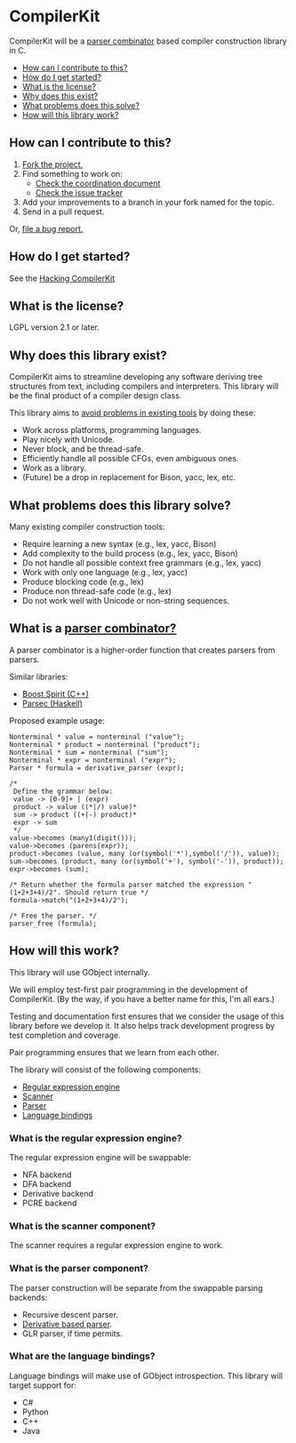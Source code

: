 CompilerKit
===========
CompilerKit will be a [parser combinator](#what-is-a-parser-combinator) based compiler construction library in C.

- [How can I contribute to this?](#how-can-i-contribute-to-this)
- [How do I get started?](#how-do-i-get-started)
- [What is the license?](#what-is-the-license)
- [Why does this exist?](#why-does-this-library-exist)
- [What problems does this solve?](#what-problems-does-this-library-solve)
- [How will this library work?](#how-will-this-work)

## How can I contribute to this?
1. [Fork the project.](<https://github.com/lawrancej/CompilerKit>)
2. Find something to work on:
    * [Check the coordination document](https://docs.google.com/document/d/1g7SXO8BSL5rq2cJVqp_9XfWkzNyi9ZWKKl2Heb_nS1g/edit?pli=1)
    * [Check the issue tracker](https://github.com/lawrancej/CompilerKit/issues)
3. Add your improvements to a branch in your fork named for the topic.
4. Send in a pull request.

Or, [file a bug report.](https://github.com/lawrancej/CompilerKit/issues/new)

## How do I get started?
See the [Hacking CompilerKit](HACKING.md)

## What is the license?
LGPL version 2.1 or later.

## Why does this library exist?
CompilerKit aims to streamline developing any software deriving tree structures from text, including compilers and interpreters.
This library will be the final product of a compiler design class.

This library aims to [avoid problems in existing tools](#problems-in-existing-compiler-compilers) by doing these:

- Work across platforms, programming languages.
- Play nicely with Unicode.
- Never block, and be thread-safe.
- Efficiently handle all possible CFGs, even ambiguous ones.
- Work as a library.
- (Future) be a drop in replacement for Bison, yacc, lex, etc.

## What problems does this library solve?
Many existing compiler construction tools:

- Require learning a new syntax (e.g., lex, yacc, Bison)
- Add complexity to the build process (e.g., lex, yacc, Bison)
- Do not handle all possible context free grammars (e.g., lex, yacc)
- Work with only one language (e.g., lex, yacc)
- Produce blocking code (e.g., lex)
- Produce non thread-safe code (e.g., lex)
- Do not work well with Unicode or non-string sequences.

## What is a [parser combinator?](http://en.wikipedia.org/wiki/Parser_combinator)
A parser combinator is a higher-order function that creates parsers from parsers.

Similar libraries:

- [Boost Spirit (C++)](http://boost-spirit.com/home/)
- [Parsec (Haskell)](http://www.haskell.org/haskellwiki/Parsec)

Proposed example usage:

    Nonterminal * value = nonterminal ("value");
    Nonterminal * product = nonterminal ("product");
    Nonterminal * sum = nonterminal ("sum");
    Nonterminal * expr = nonterminal ("expr");
    Parser * formula = derivative_parser (expr);
    
    /*
     Define the grammar below:
     value -> [0-9]+ | (expr)
     product -> value ((*|/) value)*
     sum -> product ((+|-) product)*
     expr -> sum
     */
    value->becomes (many1(digit()));
    value->becomes (parens(expr));
    product->becomes (value, many (or(symbol('*'),symbol('/')), value));
    sum->becomes (product, many (or(symbol('+'), symbol('-')), product));
    expr->becomes (sum);
    
    /* Return whether the formula parser matched the expression "(1+2+3+4)/2". Should return true */
    formula->match("(1+2+3+4)/2");
    
    /* Free the parser. */
    parser_free (formula);

## How will this work?
This library will use GObject internally.

We will employ test-first pair programming in the development of CompilerKit. (By the way, if you have a better name for this, I'm all ears.)

Testing and documentation first ensures that we consider the usage of this library before we develop it. It also helps track development progress by test completion and coverage.

Pair programming ensures that we learn from each other.

The library will consist of the following components:

- [Regular expression engine](#what-is-the-regular-expression-engine)
- [Scanner](#what-is-the-scanner-component)
- [Parser](#what-is-the-parser-component)
- [Language bindings](#what-are-the-language-bindings)

### What is the regular expression engine?
The regular expression engine will be swappable:

- NFA backend
- DFA backend
- Derivative backend
- PCRE backend

### What is the scanner component?
The scanner requires a regular expression engine to work.

### What is the parser component?
The parser construction will be separate from the swappable parsing backends:

- Recursive descent parser.
- [Derivative based parser](http://matt.might.net/articles/parsing-with-derivatives/).
- GLR parser, if time permits.

### What are the language bindings?
Language bindings will make use of GObject introspection. This library will target support for:

- C#
- Python
- C++
- Java

